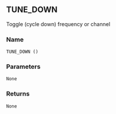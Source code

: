 ## TUNE\_DOWN

Toggle (cycle down) frequency or channel


### Name

`TUNE_DOWN ()`


### Parameters

`None`


### Returns

`None`
